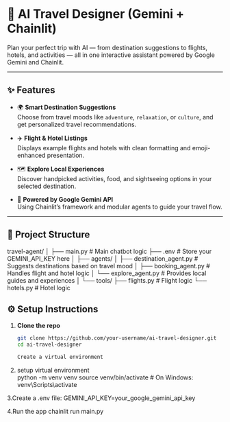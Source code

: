 # 🧳 AI Travel Designer (Gemini + Chainlit)

Plan your perfect trip with AI — from destination suggestions to flights, hotels, and activities — all in one interactive assistant powered by Google Gemini and Chainlit.

---

## ✨ Features

- 🌍 **Smart Destination Suggestions**  
  Choose from travel moods like `adventure`, `relaxation`, or `culture`, and get personalized travel recommendations.

- ✈️ **Flight & Hotel Listings**  
  Displays example flights and hotels with clean formatting and emoji-enhanced presentation.

- 🗺️ **Explore Local Experiences**  
  Discover handpicked activities, food, and sightseeing options in your selected destination.

- 🧠 **Powered by Google Gemini API**  
  Using Chainlit’s framework and modular agents to guide your travel flow.

---

## 📁 Project Structure

travel-agent/
│
├── main.py # Main chatbot logic
├── .env # Store your GEMINI_API_KEY here
│
├── agents/
│ ├── destination_agent.py # Suggests destinations based on travel mood
│ ├── booking_agent.py # Handles flight and hotel logic
│ └── explore_agent.py # Provides local guides and experiences
│
└── tools/
├── flights.py #  Flight logic
└── hotels.py # Hotel logic

## ⚙️ Setup Instructions

1. **Clone the repo**  
   ```bash
   git clone https://github.com/your-username/ai-travel-designer.git
   cd ai-travel-designer

   Create a virtual environment

2. setup virtual environment  
python -m venv venv
source venv/bin/activate  # On Windows: venv\Scripts\activate

3.Create a .env file:
GEMINI_API_KEY=your_google_gemini_api_key

4.Run the app
chainlit run main.py
